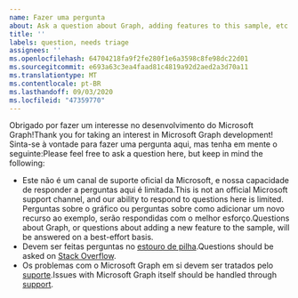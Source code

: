```yaml
---
name: Fazer uma pergunta
about: Ask a question about Graph, adding features to this sample, etc.
title: ''
labels: question, needs triage
assignees: ''
ms.openlocfilehash: 64704218fa9f2fe280f1e6a3598c8fe98dc22d01
ms.sourcegitcommit: e693a63c3ea4faad81c4819a92d2aed2a3d70a11
ms.translationtype: MT
ms.contentlocale: pt-BR
ms.lasthandoff: 09/03/2020
ms.locfileid: "47359770"
---
```

<span data-ttu-id="9deb2-102">Obrigado por fazer um interesse no desenvolvimento do Microsoft Graph!</span><span class="sxs-lookup"><span data-stu-id="9deb2-102">Thank you for taking an interest in Microsoft Graph development!</span></span> <span data-ttu-id="9deb2-103">Sinta-se à vontade para fazer uma pergunta aqui, mas tenha em mente o seguinte:</span><span class="sxs-lookup"><span data-stu-id="9deb2-103">Please feel free to ask a question here, but keep in mind the following:</span></span>

- <span data-ttu-id="9deb2-104">Este não é um canal de suporte oficial da Microsoft, e nossa capacidade de responder a perguntas aqui é limitada.</span><span class="sxs-lookup"><span data-stu-id="9deb2-104">This is not an official Microsoft support channel, and our ability to respond to questions here is limited.</span></span> <span data-ttu-id="9deb2-105">Perguntas sobre o gráfico ou perguntas sobre como adicionar um novo recurso ao exemplo, serão respondidas com o melhor esforço.</span><span class="sxs-lookup"><span data-stu-id="9deb2-105">Questions about Graph, or questions about adding a new feature to the sample, will be answered on a best-effort basis.</span></span>
- <span data-ttu-id="9deb2-106">Devem ser feitas perguntas no [estouro de pilha](https://stackoverflow.com/questions/tagged/microsoft-graph).</span><span class="sxs-lookup"><span data-stu-id="9deb2-106">Questions should be asked on [Stack Overflow](https://stackoverflow.com/questions/tagged/microsoft-graph).</span></span>
- <span data-ttu-id="9deb2-107">Os problemas com o Microsoft Graph em si devem ser tratados pelo [suporte](https://developer.microsoft.com/graph/support).</span><span class="sxs-lookup"><span data-stu-id="9deb2-107">Issues with Microsoft Graph itself should be handled through [support](https://developer.microsoft.com/graph/support).</span></span>
